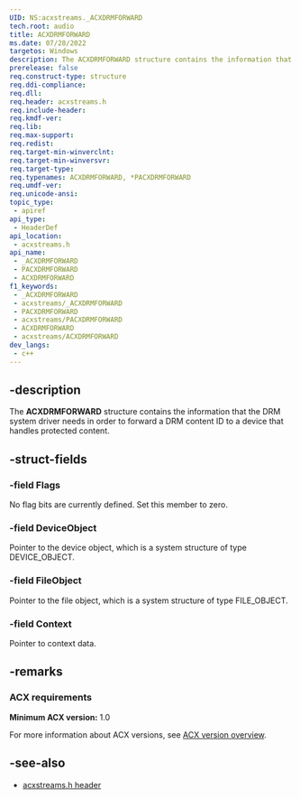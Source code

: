 ```yaml
---
UID: NS:acxstreams._ACXDRMFORWARD
tech.root: audio
title: ACXDRMFORWARD
ms.date: 07/28/2022
targetos: Windows
description: The ACXDRMFORWARD structure contains the information that the DRM system driver needs in order to forward a DRM content ID to a device that handles protected content.
prerelease: false
req.construct-type: structure
req.ddi-compliance: 
req.dll: 
req.header: acxstreams.h
req.include-header: 
req.kmdf-ver: 
req.lib: 
req.max-support: 
req.redist: 
req.target-min-winverclnt: 
req.target-min-winversvr: 
req.target-type: 
req.typenames: ACXDRMFORWARD, *PACXDRMFORWARD
req.umdf-ver: 
req.unicode-ansi: 
topic_type:
 - apiref
api_type:
 - HeaderDef
api_location:
 - acxstreams.h
api_name:
 - _ACXDRMFORWARD
 - PACXDRMFORWARD
 - ACXDRMFORWARD
f1_keywords:
 - _ACXDRMFORWARD
 - acxstreams/_ACXDRMFORWARD
 - PACXDRMFORWARD
 - acxstreams/PACXDRMFORWARD
 - ACXDRMFORWARD
 - acxstreams/ACXDRMFORWARD
dev_langs:
 - c++
---
```


## -description

The **ACXDRMFORWARD** structure contains the information that the DRM system driver needs in order to forward a DRM content ID to a device that handles protected content.

## -struct-fields

### -field Flags

No flag bits are currently defined. Set this member to zero.

### -field DeviceObject

Pointer to the device object, which is a system structure of type DEVICE_OBJECT.

### -field FileObject

Pointer to the file object, which is a system structure of type FILE_OBJECT.

### -field Context

Pointer to context data.

## -remarks

### ACX requirements

**Minimum ACX version:** 1.0

For more information about ACX versions, see [ACX version overview](/windows-hardware/drivers/audio/acx-version-overview).

## -see-also

- [acxstreams.h header](index.md)
